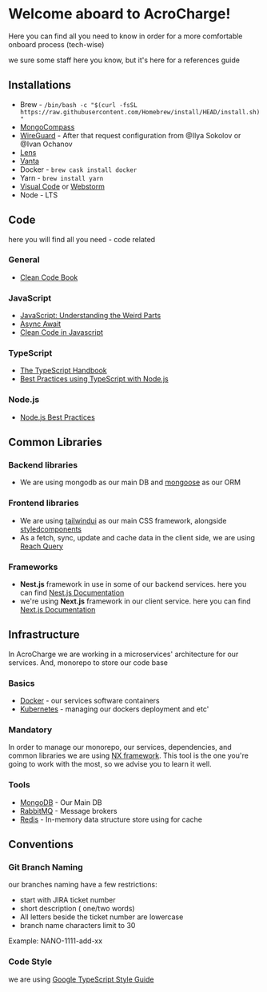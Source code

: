 # Welcome aboard to AcroCharge!

Here you can find all you need to know in order for a more comfortable onboard process (tech-wise)

we sure some staff here you know, but it's here for a references guide

## Installations
* Brew - `/bin/bash -c "$(curl -fsSL https://raw.githubusercontent.com/Homebrew/install/HEAD/install.sh)"`
* [MongoCompass](https://www.mongodb.com/try/download/compass) 
* [WireGuard](https://apps.apple.com/us/app/wireguard/id1441195209) - After that request configuration from @Ilya Sokolov or @Ivan Ochanov
* [Lens](https://k8slens.dev/)
* [Vanta](https://docs.google.com/document/u/1/d/1MgeUVfOOIiSQeMsrYM97zCAuxwKGIxFkWJWYFufhdng/edit#)
* Docker - `brew cask install docker`
* Yarn - `brew install yarn`
* [Visual Code](https://code.visualstudio.com/Download) or [Webstorm](https://www.jetbrains.com/idea/download/#section=mac)
* Node - LTS

## Code
here you will find all you need - code related
### General
* [Clean Code Book](https://enos.itcollege.ee/~jpoial/oop/naited/Clean%20Code.pdf)

### JavaScript
* [JavaScript: Understanding the Weird Parts](https://www.youtube.com/watch?v=Bv_5Zv5c-Ts&ab_channel=TonyAlicea)
* [Async Await](https://nodejs.dev/learn/modern-asynchronous-javascript-with-async-and-await)
* [Clean Code in Javascript](https://github.com/ryanmcdermott/clean-code-javascript)

### TypeScript
* [The TypeScript Handbook](https://www.typescriptlang.org/docs/handbook/intro.html)
* [Best Practices using TypeScript with Node.js](https://www.youtube.com/watch?v=ATUvAQZaTbM&ab_channel=node.js)

### Node.js
* [Node.js Best Practices](https://github.com/goldbergyoni/nodebestpractices)

## Common Libraries
### Backend libraries
* We are using mongodb as our main DB and [mongoose](https://mongoosejs.com/docs/guide.html) as our ORM
### Frontend libraries
* We are using [tailwindui](https://tailwindui.com/) as our main CSS framework, alongside [styledcomponents](https://styled-components.com/)
* As a fetch, sync, update and cache data in the client side, we are using [Reach Query](https://react-query.tanstack.com/)

### Frameworks
* **Nest.js** framework in use in some of our backend services. here you can find [Nest.js Documentation](https://docs.nestjs.com/)
* we're using **Next.js** framework in our client service. here you can find [Next.js Documentation](https://nextjs.org/docs)


## Infrastructure
In AcroCharge we are working in a microservices' architecture for our services. And, monorepo to store our code base

### Basics
* [Docker](https://docs.docker.com/get-started/) - our services software containers
* [Kubernetes](https://kubernetes.io/docs/tutorials/) - managing our dockers deployment and etc'

### Mandatory
In order to manage our monorepo, our services, dependencies, and common libraries we are using [NX framework](https://nx.dev/latest/angular/getting-started/intro).
This tool is the one you're going to work with the most, so we advise you to learn it well.

### Tools
* [MongoDB](https://www.mongodb.com/) - Our Main DB
* [RabbitMQ](https://www.rabbitmq.com/) - Message brokers
* [Redis](https://redis.io/) - In-memory data structure store using for cache

## Conventions

### Git Branch Naming
our branches naming have a few restrictions:
* start with JIRA ticket number
* short description ( one/two words)
* All letters beside the ticket number are lowercase
* branch name characters limit to 30

Example: NANO-1111-add-xx 

### Code Style
we are using [Google TypeScript Style Guide](https://google.github.io/styleguide/tsguide.html) 

